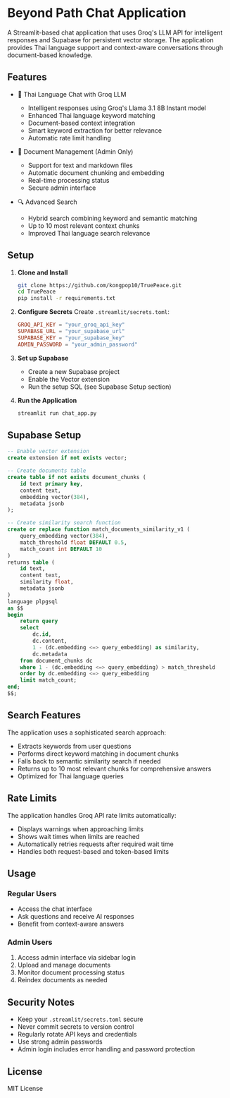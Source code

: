 # Beyond Path Chat Application

A Streamlit-based chat application that uses Groq's LLM API for intelligent responses and Supabase for persistent vector storage. The application provides Thai language support and context-aware conversations through document-based knowledge.

## Features

- 💬 Thai Language Chat with Groq LLM
  - Intelligent responses using Groq's Llama 3.1 8B Instant model
  - Enhanced Thai language keyword matching
  - Document-based context integration
  - Smart keyword extraction for better relevance
  - Automatic rate limit handling
  
- 📄 Document Management (Admin Only)
  - Support for text and markdown files
  - Automatic document chunking and embedding
  - Real-time processing status
  - Secure admin interface
  
- 🔍 Advanced Search
  - Hybrid search combining keyword and semantic matching
  - Up to 10 most relevant context chunks
  - Improved Thai language search relevance

## Setup

1. **Clone and Install**
   ```bash
   git clone https://github.com/kongpop10/TruePeace.git
   cd TruePeace
   pip install -r requirements.txt
   ```

2. **Configure Secrets**
   Create `.streamlit/secrets.toml`:
   ```toml
   GROQ_API_KEY = "your_groq_api_key"
   SUPABASE_URL = "your_supabase_url"
   SUPABASE_KEY = "your_supabase_key"
   ADMIN_PASSWORD = "your_admin_password"
   ```

3. **Set up Supabase**
   - Create a new Supabase project
   - Enable the Vector extension
   - Run the setup SQL (see Supabase Setup section)

4. **Run the Application**
   ```bash
   streamlit run chat_app.py
   ```

## Supabase Setup

```sql
-- Enable vector extension
create extension if not exists vector;

-- Create documents table
create table if not exists document_chunks (
    id text primary key,
    content text,
    embedding vector(384),
    metadata jsonb
);

-- Create similarity search function
create or replace function match_documents_similarity_v1 (
    query_embedding vector(384),
    match_threshold float DEFAULT 0.5,
    match_count int DEFAULT 10
)
returns table (
    id text,
    content text,
    similarity float,
    metadata jsonb
)
language plpgsql
as $$
begin
    return query
    select
        dc.id,
        dc.content,
        1 - (dc.embedding <=> query_embedding) as similarity,
        dc.metadata
    from document_chunks dc
    where 1 - (dc.embedding <=> query_embedding) > match_threshold
    order by dc.embedding <=> query_embedding
    limit match_count;
end;
$$;
```

## Search Features

The application uses a sophisticated search approach:
- Extracts keywords from user questions
- Performs direct keyword matching in document chunks
- Falls back to semantic similarity search if needed
- Returns up to 10 most relevant chunks for comprehensive answers
- Optimized for Thai language queries

## Rate Limits

The application handles Groq API rate limits automatically:
- Displays warnings when approaching limits
- Shows wait times when limits are reached
- Automatically retries requests after required wait time
- Handles both request-based and token-based limits

## Usage

### Regular Users
- Access the chat interface
- Ask questions and receive AI responses
- Benefit from context-aware answers

### Admin Users
1. Access admin interface via sidebar login
2. Upload and manage documents
3. Monitor document processing status
4. Reindex documents as needed

## Security Notes

- Keep your `.streamlit/secrets.toml` secure
- Never commit secrets to version control
- Regularly rotate API keys and credentials
- Use strong admin passwords
- Admin login includes error handling and password protection

## License

MIT License